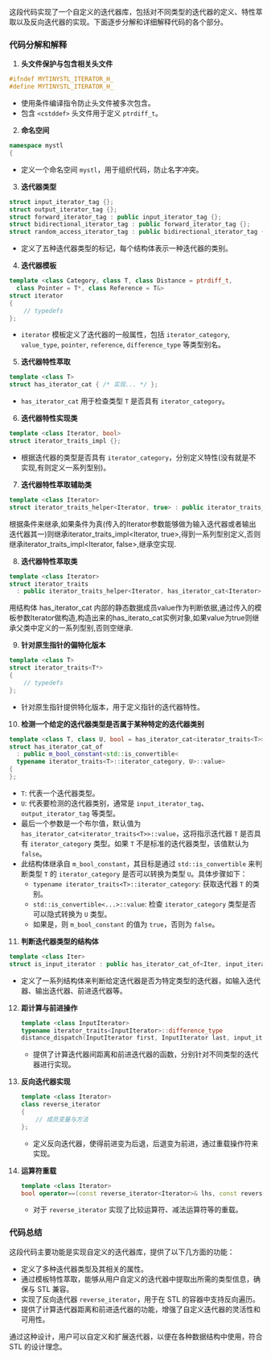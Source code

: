 这段代码实现了一个自定义的迭代器库，包括对不同类型的迭代器的定义、特性萃取以及反向迭代器的实现。下面逐步分解和详细解释代码的各个部分。



### 代码分解和解释

1. **头文件保护与包含相关头文件**

  ```cpp
  #ifndef MYTINYSTL_ITERATOR_H_
  #define MYTINYSTL_ITERATOR_H_
  ```

  - 使用条件编译指令防止头文件被多次包含。
  - 包含 `<cstddef>` 头文件用于定义 `ptrdiff_t`。

2. **命名空间**

  ```cpp
  namespace mystl
  {
  ```

  - 定义一个命名空间 `mystl`，用于组织代码，防止名字冲突。

3. **迭代器类型**

  ```cpp
  struct input_iterator_tag {};
  struct output_iterator_tag {};
  struct forward_iterator_tag : public input_iterator_tag {};
  struct bidirectional_iterator_tag : public forward_iterator_tag {};
  struct random_access_iterator_tag : public bidirectional_iterator_tag {};
  ```

  - 定义了五种迭代器类型的标记，每个结构体表示一种迭代器的类别。

4. **迭代器模板**

  ```cpp
  template <class Category, class T, class Distance = ptrdiff_t,
    class Pointer = T*, class Reference = T&>
  struct iterator
  {
      // typedefs 
  };
  ```

  - `iterator` 模板定义了迭代器的一般属性，包括 `iterator_category`, `value_type`, `pointer`, `reference`, `difference_type` 等类型别名。

5. **迭代器特性萃取**

  ```cpp
  template <class T>
  struct has_iterator_cat { /* 实现... */ };
  ```

  - `has_iterator_cat` 用于检查类型 `T` 是否具有 `iterator_category`。

6. **迭代器特性实现类**

  ```cpp
  template <class Iterator, bool>
  struct iterator_traits_impl {};
  ```

  - 根据迭代器的类型是否具有 `iterator_category`，分别定义特性(没有就是不实现,有则定义一系列型别)。

7. **迭代器特性萃取辅助类**

  ```cpp
  template <class Iterator>
  struct iterator_traits_helper<Iterator, true> : public iterator_traits_impl<Iterator, /*条件*/> {};
  ```

  根据条件来继承,如果条件为真(传入的Iterator参数能够做为输入迭代器或者输出迭代器其一)则继承iterator_traits_impl<Iterator, true>,得到一系列型别定义,否则继承iterator_traits_impl<Iterator, false>,继承空实现.

8. **迭代器特性萃取类**

  ```c++
  template <class Iterator>
  struct iterator_traits 
  	: public iterator_traits_helper<Iterator, has_iterator_cat<Iterator>::value> {};
  ```

  用结构体 has_iterator_cat 内部的静态数据成员value作为判断依据,通过传入的模板参数Iterator做构造,构造出来的has_iterato_cat实例对象,如果value为true则继承父类中定义的一系列型别,否则空继承.

9. **针对原生指针的偏特化版本**

  ```cpp
  template <class T>
  struct iterator_traits<T*>
  {
      // typedefs 
  };
  ```

  - 针对原生指针提供特化版本，用于定义指针的迭代器特性。

10. **检测一个给定的迭代器类型是否属于某种特定的迭代器类别**

  ```c++
  template <class T, class U, bool = has_iterator_cat<iterator_traits<T>>::value>
  struct has_iterator_cat_of
  	: public m_bool_constant<std::is_convertible<
  	typename iterator_traits<T>::iterator_category, U>::value>
  {
  };
  ```

  - `T`: 代表一个迭代器类型。
  - `U`: 代表要检测的迭代器类别，通常是 `input_iterator_tag`、`output_iterator_tag` 等类型。
  - 最后一个参数是一个布尔值，默认值为 `has_iterator_cat<iterator_traits<T>>::value`，这将指示迭代器 `T` 是否具有 `iterator_category` 类型。如果 `T` 不是标准的迭代器类型，该值默认为 `false`。
  - 此结构体继承自 `m_bool_constant`，其目标是通过 `std::is_convertible` 来判断类型 `T` 的 `iterator_category` 是否可以转换为类型 `U`。具体步骤如下：
  	- `typename iterator_traits<T>::iterator_category`: 获取迭代器 `T` 的类别。
  	- `std::is_convertible<...>::value`: 检查 `iterator_category` 类型是否可以隐式转换为 `U` 类型。
  	- 如果是，则 `m_bool_constant` 的值为 `true`，否则为 `false`。

11. **判断迭代器类型的结构体**

   ```cpp
   template <class Iter>
   struct is_input_iterator : public has_iterator_cat_of<Iter, input_iterator_tag> {};
   ```

   - 定义了一系列结构体来判断给定迭代器是否为特定类型的迭代器，如输入迭代器、输出迭代器、前进迭代器等。

12. **距计算与前进操作**

	```cpp
	template <class InputIterator>
	typename iterator_traits<InputIterator>::difference_type
	distance_dispatch(InputIterator first, InputIterator last, input_iterator_tag);
	```

	- 提供了计算迭代器间距离和前进迭代器的函数，分别针对不同类型的迭代器进行实现。

13. **反向迭代器实现**

	```cpp
	template <class Iterator>
	class reverse_iterator
	{
	    // 成员变量与方法
	};
	```

	- 定义反向迭代器，使得前进变为后退，后退变为前进，通过重载操作符来实现。

14. **运算符重载**

	```cpp
	template <class Iterator>
	bool operator==(const reverse_iterator<Iterator>& lhs, const reverse_iterator<Iterator>& rhs);
	```

	- 对于 `reverse_iterator` 实现了比较运算符、减法运算符等的重载。



### 代码总结

这段代码主要功能是实现自定义的迭代器库，提供了以下几方面的功能：

- 定义了多种迭代器类型及其相关的属性。
- 通过模板特性萃取，能够从用户自定义的迭代器中提取出所需的类型信息，确保与 STL 兼容。
- 实现了反向迭代器 `reverse_iterator`，用于在 STL 的容器中支持反向遍历。
- 提供了计算迭代器距离和前进迭代器的功能，增强了自定义迭代器的灵活性和可用性。

通过这种设计，用户可以自定义和扩展迭代器，以便在各种数据结构中使用，符合 STL 的设计理念。